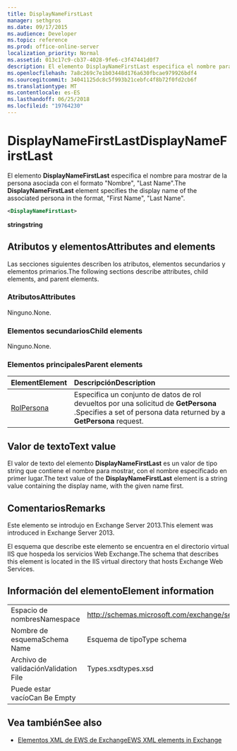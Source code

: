 ```yaml
---
title: DisplayNameFirstLast
manager: sethgros
ms.date: 09/17/2015
ms.audience: Developer
ms.topic: reference
ms.prod: office-online-server
localization_priority: Normal
ms.assetid: 013c17c9-cb37-4028-9fe6-c3f47441d0f7
description: El elemento DisplayNameFirstLast especifica el nombre para mostrar de la persona asociada con el formato, nombre, apellidos.
ms.openlocfilehash: 7a8c269c7e1b03448d176a630fbcae979926bdf4
ms.sourcegitcommit: 34041125dc8c5f993b21cebfc4f8b72f0fd2cb6f
ms.translationtype: MT
ms.contentlocale: es-ES
ms.lasthandoff: 06/25/2018
ms.locfileid: "19764230"
---
```

# <a name="displaynamefirstlast"></a><span data-ttu-id="d9514-103">DisplayNameFirstLast</span><span class="sxs-lookup"><span data-stu-id="d9514-103">DisplayNameFirstLast</span></span>

<span data-ttu-id="d9514-104">El elemento **DisplayNameFirstLast** especifica el nombre para mostrar de la persona asociada con el formato "Nombre", "Last Name".</span><span class="sxs-lookup"><span data-stu-id="d9514-104">The **DisplayNameFirstLast** element specifies the display name of the associated persona in the format, "First Name", "Last Name".</span></span> 
  
```XML
<DisplayNameFirstLast>
```

 <span data-ttu-id="d9514-105">**string**</span><span class="sxs-lookup"><span data-stu-id="d9514-105">**string**</span></span>
## <a name="attributes-and-elements"></a><span data-ttu-id="d9514-106">Atributos y elementos</span><span class="sxs-lookup"><span data-stu-id="d9514-106">Attributes and elements</span></span>

<span data-ttu-id="d9514-107">Las secciones siguientes describen los atributos, elementos secundarios y elementos primarios.</span><span class="sxs-lookup"><span data-stu-id="d9514-107">The following sections describe attributes, child elements, and parent elements.</span></span>
  
### <a name="attributes"></a><span data-ttu-id="d9514-108">Atributos</span><span class="sxs-lookup"><span data-stu-id="d9514-108">Attributes</span></span>

<span data-ttu-id="d9514-109">Ninguno.</span><span class="sxs-lookup"><span data-stu-id="d9514-109">None.</span></span>
  
### <a name="child-elements"></a><span data-ttu-id="d9514-110">Elementos secundarios</span><span class="sxs-lookup"><span data-stu-id="d9514-110">Child elements</span></span>

<span data-ttu-id="d9514-111">Ninguno.</span><span class="sxs-lookup"><span data-stu-id="d9514-111">None.</span></span>
  
### <a name="parent-elements"></a><span data-ttu-id="d9514-112">Elementos principales</span><span class="sxs-lookup"><span data-stu-id="d9514-112">Parent elements</span></span>

|<span data-ttu-id="d9514-113">**Element**</span><span class="sxs-lookup"><span data-stu-id="d9514-113">**Element**</span></span>|<span data-ttu-id="d9514-114">**Descripción**</span><span class="sxs-lookup"><span data-stu-id="d9514-114">**Description**</span></span>|
|:-----|:-----|
|[<span data-ttu-id="d9514-115">Rol</span><span class="sxs-lookup"><span data-stu-id="d9514-115">Persona</span></span>](persona.md) <br/> |<span data-ttu-id="d9514-116">Especifica un conjunto de datos de rol devueltos por una solicitud de **GetPersona** .</span><span class="sxs-lookup"><span data-stu-id="d9514-116">Specifies a set of persona data returned by a **GetPersona** request.</span></span>  <br/> |
   
## <a name="text-value"></a><span data-ttu-id="d9514-117">Valor de texto</span><span class="sxs-lookup"><span data-stu-id="d9514-117">Text value</span></span>

<span data-ttu-id="d9514-118">El valor de texto del elemento **DisplayNameFirstLast** es un valor de tipo string que contiene el nombre para mostrar, con el nombre especificado en primer lugar.</span><span class="sxs-lookup"><span data-stu-id="d9514-118">The text value of the **DisplayNameFirstLast** element is a string value containing the display name, with the given name first.</span></span> 
  
## <a name="remarks"></a><span data-ttu-id="d9514-119">Comentarios</span><span class="sxs-lookup"><span data-stu-id="d9514-119">Remarks</span></span>

<span data-ttu-id="d9514-120">Este elemento se introdujo en Exchange Server 2013.</span><span class="sxs-lookup"><span data-stu-id="d9514-120">This element was introduced in Exchange Server 2013.</span></span>
  
<span data-ttu-id="d9514-121">El esquema que describe este elemento se encuentra en el directorio virtual IIS que hospeda los servicios Web Exchange.</span><span class="sxs-lookup"><span data-stu-id="d9514-121">The schema that describes this element is located in the IIS virtual directory that hosts Exchange Web Services.</span></span>
  
## <a name="element-information"></a><span data-ttu-id="d9514-122">Información del elemento</span><span class="sxs-lookup"><span data-stu-id="d9514-122">Element information</span></span>

|||
|:-----|:-----|
|<span data-ttu-id="d9514-123">Espacio de nombres</span><span class="sxs-lookup"><span data-stu-id="d9514-123">Namespace</span></span>  <br/> |http://schemas.microsoft.com/exchange/services/2006/types  <br/> |
|<span data-ttu-id="d9514-124">Nombre de esquema</span><span class="sxs-lookup"><span data-stu-id="d9514-124">Schema Name</span></span>  <br/> |<span data-ttu-id="d9514-125">Esquema de tipo</span><span class="sxs-lookup"><span data-stu-id="d9514-125">Type schema</span></span>  <br/> |
|<span data-ttu-id="d9514-126">Archivo de validación</span><span class="sxs-lookup"><span data-stu-id="d9514-126">Validation File</span></span>  <br/> |<span data-ttu-id="d9514-127">Types.xsd</span><span class="sxs-lookup"><span data-stu-id="d9514-127">types.xsd</span></span>  <br/> |
|<span data-ttu-id="d9514-128">Puede estar vacío</span><span class="sxs-lookup"><span data-stu-id="d9514-128">Can Be Empty</span></span>  <br/> ||
   
## <a name="see-also"></a><span data-ttu-id="d9514-129">Vea también</span><span class="sxs-lookup"><span data-stu-id="d9514-129">See also</span></span>

- [<span data-ttu-id="d9514-130">Elementos XML de EWS de Exchange</span><span class="sxs-lookup"><span data-stu-id="d9514-130">EWS XML elements in Exchange</span></span>](ews-xml-elements-in-exchange.md)


